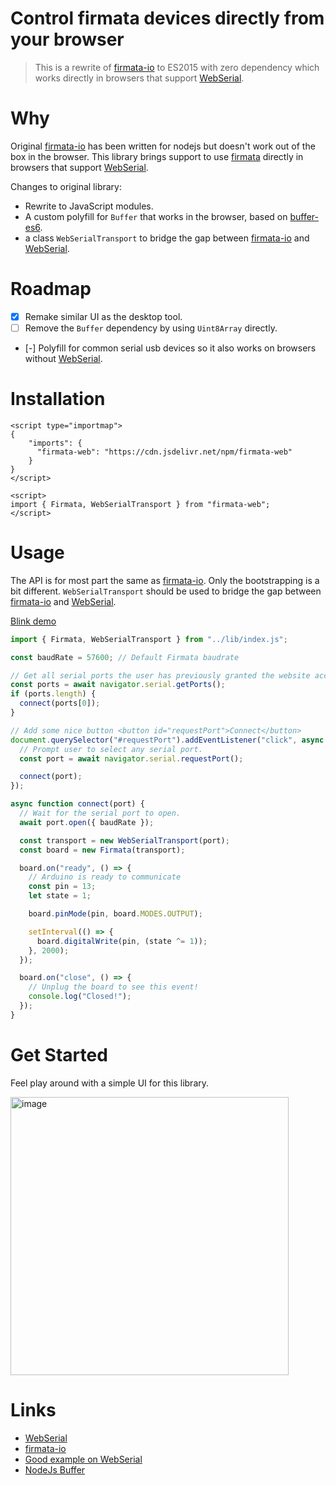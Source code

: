 Control firmata devices directly from your browser
===

> This is a rewrite of [firmata-io] to ES2015 with zero dependency which works directly in browsers that support [WebSerial].

# Why
Original [firmata-io] has been written for nodejs but doesn't work out of the box in the browser. This library brings support to use [firmata] directly in browsers that support [WebSerial].

Changes to original library:
- Rewrite to JavaScript modules.
- A custom polyfill for `Buffer` that works in the browser, based on [buffer-es6](https://github.com/calvinmetcalf/buffer-es6).
- a class `WebSerialTransport` to bridge the gap between [firmata-io] and [WebSerial].

# Roadmap
- [X] Remake similar UI as the desktop tool.
- [ ] Remove the `Buffer` dependency by using `Uint8Array` directly.
- [-] Polyfill for common serial usb devices so it also works on browsers without [WebSerial].

# Installation
```
<script type="importmap">
{
    "imports": {
      "firmata-web": "https://cdn.jsdelivr.net/npm/firmata-web"
    }
}
</script>

<script>
import { Firmata, WebSerialTransport } from "firmata-web";
</script>
```


# Usage
The API is for most part the same as [firmata-io]. Only the bootstrapping is a bit different. `WebSerialTransport` should be used to bridge the gap between [firmata-io] and [WebSerial]. 

[Blink demo](https://yellow-digital.github.io/firmata-web/examples/index.html)

```js
import { Firmata, WebSerialTransport } from "../lib/index.js";

const baudRate = 57600; // Default Firmata baudrate

// Get all serial ports the user has previously granted the website access to.
const ports = await navigator.serial.getPorts();
if (ports.length) {
  connect(ports[0]);
}

// Add some nice button <button id="requestPort">Connect</button>
document.querySelector("#requestPort").addEventListener("click", async () => {
  // Prompt user to select any serial port.
  const port = await navigator.serial.requestPort();

  connect(port);
});

async function connect(port) {
  // Wait for the serial port to open.
  await port.open({ baudRate });

  const transport = new WebSerialTransport(port);
  const board = new Firmata(transport);

  board.on("ready", () => {
    // Arduino is ready to communicate
    const pin = 13;
    let state = 1;

    board.pinMode(pin, board.MODES.OUTPUT);

    setInterval(() => {
      board.digitalWrite(pin, (state ^= 1));
    }, 2000);
  });

  board.on("close", () => {
    // Unplug the board to see this event!
    console.log("Closed!");
  });
}
```

# Get Started
Feel play around with a simple UI for this library.

[<img width="445" alt="image" src="https://user-images.githubusercontent.com/1216650/201372823-0661d34c-6068-4168-bbe3-acf659ca581b.png">
](https://yellow-digital.github.io/firmata-web/examples/ui/index.html)


# Links
- [WebSerial]
- [firmata-io]
- [Good example on WebSerial]
- [NodeJs Buffer]

[WebSerial]: https://developer.mozilla.org/en-US/docs/Web/API/Web_Serial_API
[firmata]: http://firmata.org/wiki/Main_Page
[firmata-js]: https://github.com/firmata/firmata.js/tree/master/packages/firmata.js
[firmata-io]: https://github.com/firmata/firmata.js/tree/master/packages/firmata-io
[NodeJs Buffer]: https://nodejs.org/api/buffer.html
[Good example on WebSerial]: https://web.dev/serial/

